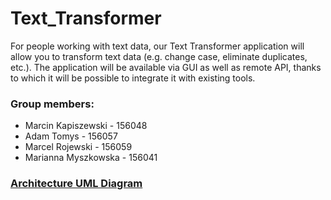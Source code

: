 # Text_Transformer
  
For people working with text data, our Text Transformer application will allow you to transform text data (e.g. change case, eliminate duplicates, etc.). The application will be available via GUI as well as remote API, thanks to which it will be possible to integrate it with existing tools.
  
### Group members:
- Marcin Kapiszewski - 156048
- Adam Tomys - 156057
- Marcel Rojewski - 156059
- Marianna Myszkowska - 156041

### [Architecture UML Diagram](https://drive.google.com/file/d/1zo4Nct7cGzKP5EASv_H0Dy_CVkbBZAOz/view?usp=sharing)